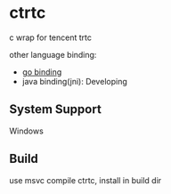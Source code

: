 # ctrtc
c wrap for tencent trtc

other language binding:
- [go binding](https://github.com/lynnplus/gotrtc)
- java binding(jni): Developing

## System Support
Windows


## Build

use msvc compile ctrtc, install in build dir